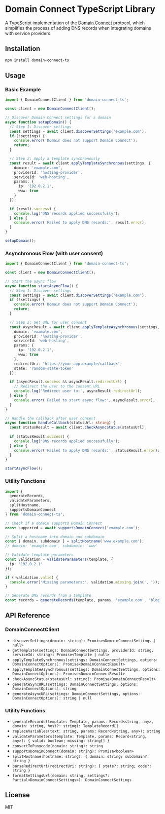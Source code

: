 # Domain Connect TypeScript Library

A TypeScript implementation of the [Domain Connect](https://www.domainconnect.org/) protocol, which simplifies the process of adding DNS records when integrating domains with service providers.

## Installation

```bash
npm install domain-connect-ts
```

## Usage

### Basic Example

```typescript
import { DomainConnectClient } from 'domain-connect-ts';

const client = new DomainConnectClient();

// Discover Domain Connect settings for a domain
async function setupDomain() {
  // Step 1: Discover settings
  const settings = await client.discoverSettings('example.com');
  if (!settings) {
    console.error('Domain does not support Domain Connect');
    return;
  }

  // Step 2: Apply a template synchronously
  const result = await client.applyTemplateSynchronous(settings, {
    domain: 'example.com',
    providerId: 'hosting-provider',
    serviceId: 'web-hosting',
    params: {
      ip: '192.0.2.1',
      www: true
    }
  });

  if (result.success) {
    console.log('DNS records applied successfully');
  } else {
    console.error('Failed to apply DNS records:', result.error);
  }
}

setupDomain();
```

### Asynchronous Flow (with user consent)

```typescript
import { DomainConnectClient } from 'domain-connect-ts';

const client = new DomainConnectClient();

// Start the async flow
async function startAsyncFlow() {
  // Step 1: Discover settings
  const settings = await client.discoverSettings('example.com');
  if (!settings) {
    console.error('Domain does not support Domain Connect');
    return;
  }

  // Step 2: Get URL for user consent
  const asyncResult = await client.applyTemplateAsynchronous(settings, {
    domain: 'example.com',
    providerId: 'hosting-provider',
    serviceId: 'web-hosting',
    params: {
      ip: '192.0.2.1',
      www: true
    },
    redirectUri: 'https://your-app.example/callback',
    state: 'random-state-token'
  });

  if (asyncResult.success && asyncResult.redirectUrl) {
    // Redirect the user to the consent URL
    console.log('Redirect user to:', asyncResult.redirectUrl);
  } else {
    console.error('Failed to start async flow:', asyncResult.error);
  }
}

// Handle the callback after user consent
async function handleCallback(statusUrl: string) {
  const statusResult = await client.checkAsyncStatus(statusUrl);
  
  if (statusResult.success) {
    console.log('DNS records applied successfully');
  } else {
    console.error('Failed to apply DNS records:', statusResult.error);
  }
}

startAsyncFlow();
```

### Utility Functions

```typescript
import { 
  generateRecords, 
  validateParameters, 
  splitHostname,
  supportsDomainConnect
} from 'domain-connect-ts';

// Check if a domain supports Domain Connect
const supported = await supportsDomainConnect('example.com');

// Split a hostname into domain and subdomain
const { domain, subdomain } = splitHostname('www.example.com');
// domain: 'example.com', subdomain: 'www'

// Validate template parameters
const validation = validateParameters(template, {
  ip: '192.0.2.1'
});

if (!validation.valid) {
  console.error('Missing parameters:', validation.missing.join(', '));
}

// Generate DNS records from a template
const records = generateRecords(template, params, 'example.com', 'blog');
```

## API Reference

### DomainConnectClient

* `discoverSettings(domain: string): Promise<DomainConnectSettings | null>`
* `getTemplate(settings: DomainConnectSettings, providerId: string, serviceId: string): Promise<Template | null>`
* `applyTemplateSynchronous(settings: DomainConnectSettings, options: DomainConnectOptions): Promise<DomainConnectResult>`
* `applyTemplateAsynchronous(settings: DomainConnectSettings, options: DomainConnectOptions): Promise<DomainConnectResult>`
* `checkAsyncStatus(statusUrl: string): Promise<DomainConnectResult>`
* `generateSyncURL(settings: DomainConnectSettings, options: DomainConnectOptions): string`
* `generateAsyncURL(settings: DomainConnectSettings, options: DomainConnectOptions): string | null`

### Utility Functions

* `generateRecords(template: Template, params: Record<string, any>, domain: string, host?: string): TemplateRecord[]`
* `replaceVariables(text: string, params: Record<string, any>): string`
* `validateParameters(template: Template, params: Record<string, any>): { valid: boolean; missing: string[] }`
* `convertToPunycode(domain: string): string`
* `supportsDomainConnect(domain: string): Promise<boolean>`
* `splitHostname(hostname: string): { domain: string; subdomain?: string }`
* `parseRedirectUri(redirectUri: string): { state?: string; code?: string }`
* `formatSettingsUrl(domain: string, settings?: Partial<DomainConnectSettings>): DomainConnectSettings`

## License

MIT 